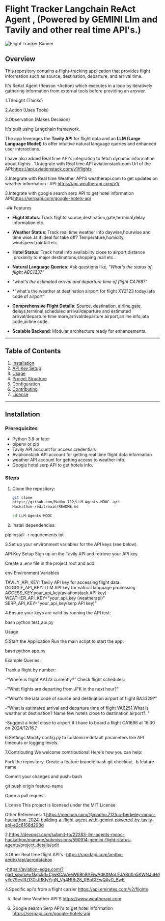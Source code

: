 # Flight Tracker Langchain ReAct Agent , (Powered by GEMINI Llm and Tavily and other real time API's.)

![Flight Tracker Banner](https://images.app.goo.gl/8zDroDCdbjAYZJfW6)

## Overview  
This repository contains a flight-tracking application that provides  flight information such as source, destination, departure, and arrival time.

It's ReAct Agent (Reason +Action) which executes in a loop by iteratively gathering information from external tools before providing an answer.

1.Thought (Thinks)

2.Action (Uses Tools)

3.Observation (Makes Decision)

It's built using Langchain framework.

The app leverages the **Tavily API** for flight data and an **LLM (Large Language Model)** to offer intuitive natural language queries and enhanced user interactions.

I have also added  Real time API's integration to fetch dynamic information about flights .
1.Integrate with Real time API 
aviationstack.com
Url of the API:https://api.aviationstack.com/v1/flights

2.Integrate with Real time Weather API'S  weatherapi.com to get updates on weather information .
API:https://api.weatherapi.com/v1/

3.Integrate with google search serp API to get hotel information  
API:https://serpapi.com/google-hotels-api

-## Features  
- **Flight Status**: Track flights source,destination,gate,terminal,delay information etc.
  
- **Weather Status**: Track real time weather info daywise,hourwise and time wise .Is it ideal for take off? Temperature,humidity, windspeed,rainfall etc.
  
- **Hotel Status**: Track hotel info availability close to airport,distance ,proximity to major destinations,shopping mall etc .
  
- **Natural Language Queries**: Ask questions like, *"What's the status of flight ABC123?"*
- *"what's the estimated arrival and departure time of flight CA768?"*
- *"what's the weather at destination airport for flight XYZ123 today.Iata code of airport"

- **Comprehensive Flight Details**: Source, destination, airline,gate, delays,terminal,scheduled arrival/departure and estimated arrival/departure time more,arrival/departure airport,airline info,iata code,airline code.

- **Scalable Backend**: Modular architecture ready for enhancements.  

---

## Table of Contents  
1. [Installation](#installation)  
2. [API Key Setup](#api-key-setup)  
3. [Usage](#usage)  
4. [Project Structure](#project-structure)  
5. [Configuration](#configuration)  
6. [Contributing](#contributing)  
7. [License](#license)  

---

## Installation  

### Prerequisites  
- Python 3.8 or later  
- pipenv or pip  
- Tavily API account for access credentials
- Aviationstack API account for getting real time flight data information
- weather API account for getting access to weather info.
- Google hotel serp API to get hotels info.

### Steps  
1. Clone the repository:  
   ```bash  
   git clone
   https://github.com/Madhu-712/LLM-Agents-MOOC-.git
   Hackathon-/edit/main/README.md
     
   cd LLM-Agents-MOOC


 2.  Install dependencies:

pip install -r requirements.txt  


3.Set up your environment variables for the API keys (see below).

API Key Setup
Sign up on the Tavily API and retrieve your API key.

Create a .env file in the project root and add:

env
Environment Variables

TAVILY_API_KEY: Tavily API key for accessing flight data.
GOGGLE_API_KEY: LLM API key for natural language processing.
ACCESS_KEY:your_api_key(aviationstack API key) 
WEATHER_API_KEY="your_api_key (weatherapi)"
SERP_API_KEY="your_api_key(serp API key)"

4.Ensure your keys are valid by running the API test:

bash
python test_api.py  


Usage

5.Start the Application
Run the main script to start the app:

bash
python app.py  


Example Queries:

Track a flight by number:

-"Where is flight AA123 currently?"
Check flight schedules:

-"What flights are departing from JFK in the next hour?"

-"What's the iata code of source and destination airport of flight BA3329?"

-"What is estimated arrival and departure time of flight VA6251.What is weather at destination? Name few hotels close to destination airport?. "

-Suggest a hotel close to airport if I have to board a flight CA1696 at 16.00 on 2024/12/16.?

6.Settings
Modify config.py to customize default parameters like API timeouts or logging levels.

7.Contributing
We welcome contributions! Here's how you can help:

Fork the repository.
Create a feature branch:
bash
git checkout -b feature-name  

Commit your changes and push:
bash

git push origin feature-name  

Open a pull request.

License
This project is licensed under the MIT License.

Other References:
1.https://medium.com/@madhu.712/uc-berkeley-mooc-hackathon-2024-building-a-flight-agent-with-gemini-powered-by-tavily-api-e2c8168d298d

2.https://devpost.com/submit-to/22283-llm-agents-mooc-hackathon/manage/submissions/590914-gemini-flight-status-agents/project_details/edit

3.Other Real time flight API's
-https://rapidapi.com/aedbx-aedbx/api/aerodatabox

-https://aviation-edge.com/?gad_source=1&gclid=CjwKCAiAjeW6BhBAEiwAdKltMqLEJA8rI0n5KWNJuHdyYe79eylRZI30rJRKIyYjgN_Vg4HRh28_RBoCIEwQAvD_BwE

4.Specific api's from a flight carrier 
https://api.emirates.com/v2/flights

5. Real time Weather API'S
 https://www.weatherapi.com

6. Google search Serp API's to get hotel information
https://serpapi.com/google-hotels-api











 





